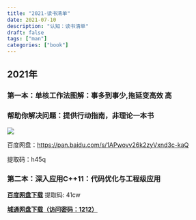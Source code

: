 ```yaml
---
title: "2021-读书清单"
date: 2021-07-10
description: "认知：读书清单"
draft: false
tags: ["man"]
categories: ["book"]
---
```










## 2021年



### 第一本：单核工作法图解：事多到事少,拖延变高效 高



### 帮助你解决问题：提供行动指南，非理论一本书



![](https://images-cn.ssl-images-amazon.com/images/I/5112x-JFanL.jpg)



百度网盘：https://pan.baidu.com/s/1APwovv26k2zyVxnd3c-kaQ

提取码：h45q



### 第二本：深入应用C++11：代码优化与工程级应用 



**[百度网盘下载](https://pan.baidu.com/s/1i7YCFTyIwbPeAiC8zzT_-A)**  提取码: 41cw

**[城通网盘下载（访问密码：1212）](https://474b.com/f/20525574-494114749-0b7176)**
